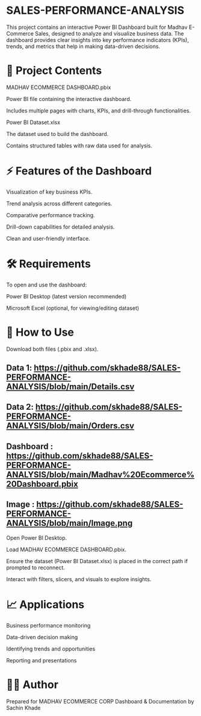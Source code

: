 # SALES-PERFORMANCE-ANALYSIS
This project contains an interactive Power BI Dashboard built for Madhav E-Commerce Sales, designed to analyze and visualize business data. The dashboard provides clear insights into key performance indicators (KPIs), trends, and metrics that help in making data-driven decisions.
# 📂 Project Contents

MADHAV ECOMMERCE DASHBOARD.pbix

Power BI file containing the interactive dashboard.

Includes multiple pages with charts, KPIs, and drill-through functionalities.

Power BI Dataset.xlsx

The dataset used to build the dashboard.

Contains structured tables with raw data used for analysis.

# ⚡ Features of the Dashboard

Visualization of key business KPIs.

Trend analysis across different categories.

Comparative performance tracking.

Drill-down capabilities for detailed analysis.

Clean and user-friendly interface.

# 🛠️ Requirements

To open and use the dashboard:

Power BI Desktop (latest version recommended)

Microsoft Excel (optional, for viewing/editing dataset)

# 🚀 How to Use

Download both files (.pbix and .xlsx).
## Data 1: https://github.com/skhade88/SALES-PERFORMANCE-ANALYSIS/blob/main/Details.csv
## Data 2: https://github.com/skhade88/SALES-PERFORMANCE-ANALYSIS/blob/main/Orders.csv
## Dashboard : https://github.com/skhade88/SALES-PERFORMANCE-ANALYSIS/blob/main/Madhav%20Ecommerce%20Dashboard.pbix
## Image : https://github.com/skhade88/SALES-PERFORMANCE-ANALYSIS/blob/main/Image.png

Open Power BI Desktop.

Load MADHAV ECOMMERCE DASHBOARD.pbix.

Ensure the dataset (Power BI Dataset.xlsx) is placed in the correct path if prompted to reconnect.

Interact with filters, slicers, and visuals to explore insights.

# 📈 Applications

Business performance monitoring

Data-driven decision making

Identifying trends and opportunities

Reporting and presentations

# 👨‍💻 Author

Prepared for MADHAV ECOMMERCE CORP
Dashboard & Documentation by Sachin Khade
